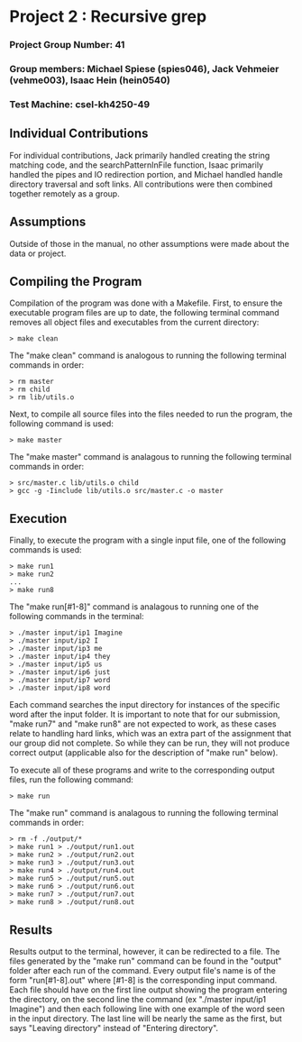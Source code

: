 # Project 2 : Recursive grep
### Project Group Number: 41
### Group members: Michael Spiese (spies046), Jack Vehmeier (vehme003), Isaac Hein (hein0540) 
### Test Machine: csel-kh4250-49

## Individual Contributions
For individual contributions, Jack primarily handled creating the string matching code,
and the searchPatternInFile function, Isaac primarily handled the pipes and IO redirection
portion, and Michael handled handle directory traversal and soft links. All contributions 
were then combined together remotely as a group.

## Assumptions
Outside of those in the manual, no other assumptions were made about the data or project.

## Compiling the Program
Compilation of the program was done with a Makefile. First, to ensure the executable program files
are up to date, the following terminal command removes all object files and executables from the
current directory:

	> make clean
	
The "make clean" command is analogous to running the following terminal commands in order:

	> rm master
	> rm child
	> rm lib/utils.o

Next, to compile all source files into the files needed to run the program, the following command is used:

	> make master
	
The "make master" command is analagous to running the following terminal commands in order:
	
	> src/master.c lib/utils.o child
	> gcc -g -Iinclude lib/utils.o src/master.c -o master

## Execution
Finally, to execute the program with a single input file, one of the following commands is used:

	> make run1
	> make run2 
	...
	> make run8
	
The "make run[#1-8]" command is analagous to running one of the following commands in the terminal:

	> ./master input/ip1 Imagine
	> ./master input/ip2 I
	> ./master input/ip3 me
	> ./master input/ip4 they
	> ./master input/ip5 us
	> ./master input/ip6 just
	> ./master input/ip7 word
	> ./master input/ip8 word

Each command searches the input directory for instances of the specific word after the input folder. It 
is important to note that for our submission, "make run7" and "make run8" are not expected to work, as 
these cases relate to handling hard links, which was an extra part of the assignment that our group did 
not complete. So while they can be run, they will not produce correct output (applicable also for the 
description of "make run" below).

To execute all of these programs and write to the corresponding output files, run the following command:

	> make run

The "make run" command is analagous to running the following terminal commands in order:

	> rm -f ./output/*
	> make run1 > ./output/run1.out
	> make run2 > ./output/run2.out
	> make run3 > ./output/run3.out
	> make run4 > ./output/run4.out
	> make run5 > ./output/run5.out
	> make run6 > ./output/run6.out
	> make run7 > ./output/run7.out
	> make run8 > ./output/run8.out

## Results
Results output to the terminal, however, it can be redirected to a file. The files generated by the "make run" 
command can be found in the "output" folder after each run of the command. Every output file's name is of the form 
"run[#1-8].out" where [#1-8] is the corresponding input command. Each file should have on the first line output
showing the program entering the directory, on the second line the command (ex "./master input/ip1 Imagine")
and then each following line with one example of the word seen in the input directory. The last line will be
nearly the same as the first, but says "Leaving directory" instead of "Entering directory".
